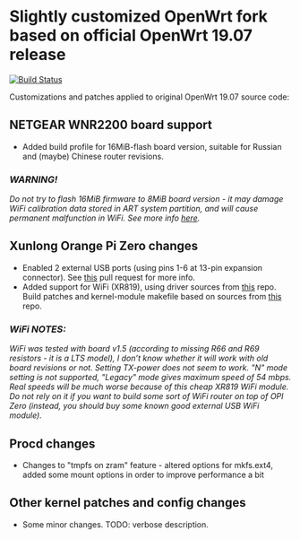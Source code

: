 # Slightly customized OpenWrt fork based on official OpenWrt 19.07 release

[![Build Status](https://travis-ci.com/DarkCaster/OpenWrt-1907-Custom.svg?branch=custom)](https://travis-ci.com/DarkCaster/OpenWrt-1907-Custom)

Customizations and patches applied to original OpenWrt 19.07 source code:

## NETGEAR WNR2200 board support

* Added build profile for 16MiB-flash board version, suitable for Russian and (maybe) Chinese router revisions.

### _WARNING!_

_Do not try to flash 16MiB firmware to 8MiB board version - it may damage WiFi calibration data stored in ART system partition, and will cause permanent malfunction in WiFi._
_See more info [here](https://wiki.openwrt.org/doc/howto/generic.backup)._

## Xunlong Orange Pi Zero changes

* Enabled 2 external USB ports (using pins 1-6 at 13-pin expansion connector).
See [this](https://github.com/openwrt/openwrt/pull/1702) pull request for more info.
* Added support for WiFi (XR819), using driver sources from [this](https://github.com/fifteenhex/xradio) repo. Build patches and kernel-module makefile based on sources from [this](https://github.com/melsem/openwrt) repo.

### _WiFi NOTES:_

_WiFi was tested with board v1.5 (according to missing R66 and R69 resistors - it is a LTS model), I don’t know whether it will work with old board revisions or not._
_Setting TX-power does not seem to work. "N" mode setting is not supported, "Legacy" mode gives maximum speed of 54 mbps._
_Real speeds will be much worse because of this cheap XR819 WiFi module._
_Do not rely on it if you want to build some sort of WiFi router on top of OPI Zero (instead, you should buy some known good external USB WiFi module)._

## Procd changes

* Changes to "tmpfs on zram" feature - altered options for mkfs.ext4, added some mount options in order to improve performance a bit

## Other kernel patches and config changes

* Some minor changes. TODO: verbose description.
